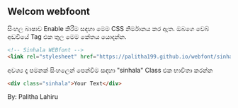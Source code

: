 ## Welcom webfoont
සිංහල බාෂාව Enable කිරීම සඳහා මෙම CSS නිර්මානය කර ඇත.
ඔබගෙ වෙබ් අඩවියේ <head> Tag එක තුල මෙම කේතය යොදන්න.

```markdown
<!-- Sinhala WEBfont -->
<link rel="stylesheet" href="https://palitha199.github.io/webfont/sinhala.style.css" />
```


අවශ්‍ය දෑ පමනක් සිංහලෙන් පෙන්වීම සඳහා "sinhala" Class එක භාවිතා කරන්න

```markdown
<div class="sinhala">Your Text</div>
```

By: Palitha Lahiru
